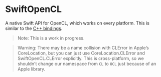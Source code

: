 # SwiftOpenCL

A native Swift API for OpenCL, which works on every platform. This is similar to the [C++ bindings](https://github.com/KhronosGroup/OpenCL-CLHPP).

> Note: This is a work in progress.

> Warning: There may be a name collision with CLError in Apple’s CoreLocation, but you can just use CoreLocation.CLError and SwiftOpenCL.CLError explicitly. This is cross-platform, so we shouldn’t change our namespace from `CL` to `OCL` just because of an Apple library.
